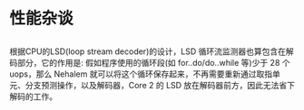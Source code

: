 # 性能杂谈
## 
根据CPU的LSD(loop stream decoder)的设计，LSD 循环流监测器也算包含在解码部分，它的作用是: 假如程序使用的循环段(如 for..do/do..while 等)少于 28 个 uops，那么 Nehalem 就可以将这个循环保存起来，不再需要重新通过取指单元、分支预测操作，以及解码器，Core 2 的 LSD 放在解码器前方，因此无法省下解码的工作。
